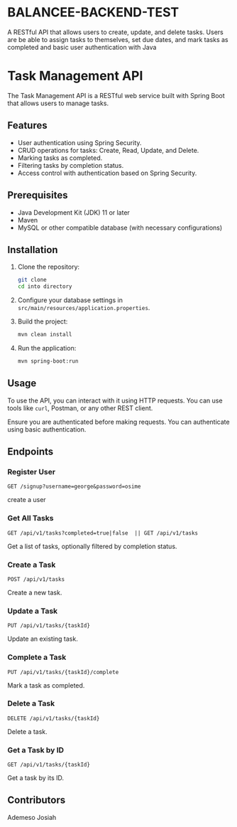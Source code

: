 # BALANCEE-BACKEND-TEST
A RESTful API that allows users to create, update, and delete tasks. Users are be able to assign tasks to themselves, set due dates, and mark tasks as completed and basic user authentication with Java

# Task Management API

The Task Management API is a RESTful web service built with Spring Boot that allows users to manage tasks.


## Features

- User authentication using Spring Security.
- CRUD operations for tasks: Create, Read, Update, and Delete.
- Marking tasks as completed.
- Filtering tasks by completion status.
- Access control with authentication based on Spring Security.

## Prerequisites

- Java Development Kit (JDK) 11 or later
- Maven
- MySQL or other compatible database (with necessary configurations)

## Installation

1. Clone the repository:


   ```sh
   git clone
   cd into directory
   ```

2. Configure your database settings in `src/main/resources/application.properties`.

3. Build the project:

   ```sh
   mvn clean install
   ```

4. Run the application:

   ```sh
   mvn spring-boot:run
   ```

## Usage

To use the API, you can interact with it using HTTP requests. You can use tools like `curl`, Postman, or any other REST client.

Ensure you are authenticated before making requests. You can authenticate using  basic authentication.

## Endpoints

### Register User

```http
GET /signup?username=george&password=osime
```

create a user

### Get All Tasks

```http
GET /api/v1/tasks?completed=true|false  || GET /api/v1/tasks
```

Get a list of tasks, optionally filtered by completion status.

### Create a Task

```http
POST /api/v1/tasks
```

Create a new task.

### Update a Task

```http
PUT /api/v1/tasks/{taskId}
```

Update an existing task.

### Complete a Task

```http
PUT /api/v1/tasks/{taskId}/complete
```

Mark a task as completed.

### Delete a Task

```http
DELETE /api/v1/tasks/{taskId}
```

Delete a task.

### Get a Task by ID

```http
GET /api/v1/tasks/{taskId}
```

Get a task by its ID.

## Contributors
Ademeso Josiah

```
